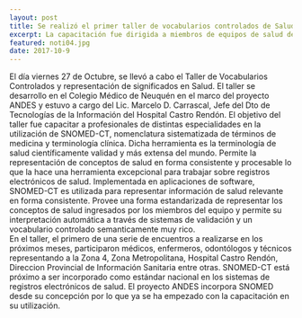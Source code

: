 ```yaml
---
layout: post
title: Se realizó el primer taller de vocabularios controlados de Salud
excerpt: La capacitación fue dirigida a miembros de equipos de salud de las distintas zonas sanitarias de la provincia. 
featured: noti04.jpg
date: 2017-10-9
---
```


El día viernes 27 de Octubre, se llevó a cabo el Taller de Vocabularios Controlados y representación de significados en Salud. El taller se desarrollo en el Colegio Médico de Neuquén en el marco del proyecto ANDES y estuvo a cargo del Lic. Marcelo D. Carrascal, Jefe del Dto de Tecnologías de la Información del Hospital Castro Rendón.
El objetivo del taller fue capacitar a profesionales de distintas especialidades en la utilización de SNOMED-CT, nomenclatura sistematizada de términos de medicina y terminología clínica. Dicha herramienta es la terminología de salud científicamente validad y más extensa del mundo. Permite la representación de conceptos de salud en forma consistente y procesable lo que la hace una herramienta excepcional para trabajar sobre registros electrónicos de salud. Implementada en aplicaciones de software, SNOMED-CT es utilizada para representar información de salud relevante en forma consistente. Provee una forma estandarizada de representar los conceptos de salud ingresados por los miembros del equipo y permite su interpretación automática a través de sistemas de validación y un vocabulario controlado semanticamente muy rico.<br>
En el taller, el primero de una serie de encuentros a realizarse en los próximos meses, participaron médicos, enfermeros, odontólogos y técnicos representando a la Zona 4, Zona Metropolitana, Hospital Castro Rendón, Direccion Provincial de Información Sanitaria entre otras. 
SNOMED-CT está próximo a ser incorporado como estándar nacional en los sistemas de registros electrónicos de salud. El proyecto ANDES incorpora SNOMED desde su concepción por lo que ya se ha empezado con la capacitación en su utilización.
